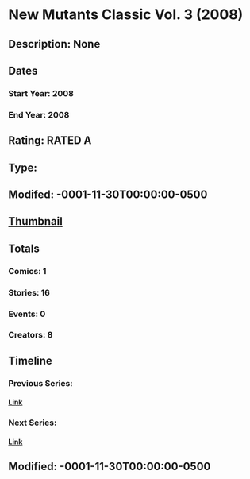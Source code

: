# New Mutants Classic Vol. 3 (2008)
## Description: None
## Dates
### Start Year: 2008
### End Year: 2008
## Rating: RATED A
## Type: 
## Modifed: -0001-11-30T00:00:00-0500
## [Thumbnail](http://i.annihil.us/u/prod/marvel/i/mg/1/d0/4bb85bbae2fb3.jpg)
## Totals
### Comics: 1
### Stories: 16
### Events: 0
### Creators: 8
## Timeline
### Previous Series: 
#### [Link]()
### Next Series: 
#### [Link]()
## Modified: -0001-11-30T00:00:00-0500